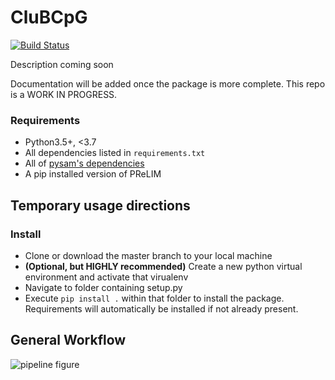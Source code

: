 # CluBCpG

[![Build Status](https://travis-ci.com/computational-epigenetics-section/MixtureAnalysis.svg?token=hzxZpQe911awnZXgt6LL&branch=master)](https://travis-ci.com/computational-epigenetics-section/MixtureAnalysis)

Description coming soon

Documentation will be added once the package is more complete. This repo is a WORK IN PROGRESS.

### Requirements
* Python3.5+, <3.7
* All dependencies listed in ```requirements.txt```
* All of [pysam's dependencies](http://pysam.readthedocs.io/en/latest/#)
* A pip installed version of PReLIM

## Temporary usage directions
### Install
* Clone or download the master branch to your local machine
* __(Optional, but HIGHLY recommended)__ Create a new python virtual environment and activate that virualenv
* Navigate to folder containing setup.py
* Execute `pip install .` within that folder to install the package. Requirements will automatically be installed if not already present.

## General Workflow
![pipeline figure](https://github.com/computational-epigenetics-section/MixtureAnalysis/blob/master/docs/pipeline.jpg)
